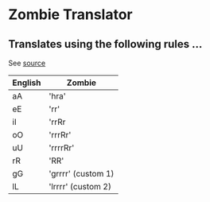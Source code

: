 # Zombie Translator 

## Translates using the following rules ...

See [source](https://github.com/wrackzone/ZombieTranslatorApp/blob/master/js/app/Zombify.js)


| English | Zombie | 
| ------- | ------ | 
| aA     | 'hra'  |
| eE      | 'rr'   |
|iI 	  | 'rrRr  |
|oO       | 'rrrRr'|
|uU       | 'rrrrRr'|
|rR       | 'RR' |
|gG       | 'grrrr' (custom 1)|  
|lL       | 'lrrrr' (custom 2)|



